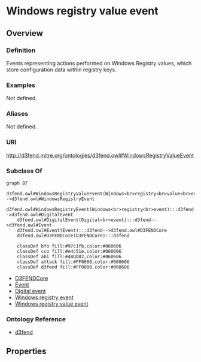 # Windows registry value event

## Overview

### Definition
Events representing actions performed on Windows Registry values, which store configuration data within registry keys.

### Examples
Not defined.

### Aliases
Not defined.

### URI
http://d3fend.mitre.org/ontologies/d3fend.owl#WindowsRegistryValueEvent

### Subclass Of
```mermaid
graph BT
    d3fend.owl#WindowsRegistryValueEvent(Windows<br>registry<br>value<br>event):::d3fend-->d3fend.owl#WindowsRegistryEvent
    d3fend.owl#WindowsRegistryEvent(Windows<br>registry<br>event):::d3fend-->d3fend.owl#DigitalEvent
    d3fend.owl#DigitalEvent(Digital<br>event):::d3fend-->d3fend.owl#Event
    d3fend.owl#Event(Event):::d3fend-->d3fend.owl#D3FENDCore
    d3fend.owl#D3FENDCore(D3FENDCore):::d3fend
    
    classDef bfo fill:#97c1fb,color:#060606
    classDef cco fill:#e4c51e,color:#060606
    classDef abi fill:#48DD82,color:#060606
    classDef attack fill:#FF0000,color:#060606
    classDef d3fend fill:#FF0000,color:#060606
```

- [D3FENDCore](/docs/ontology/reference/model/D3FENDCore/D3FENDCore.md)
- [Event](/docs/ontology/reference/model/D3FENDCore/Event/Event.md)
- [Digital event](/docs/ontology/reference/model/D3FENDCore/Event/Digital%20event/Digital%20event.md)
- [Windows registry event](/docs/ontology/reference/model/D3FENDCore/Event/Digital%20event/Windows%20registry%20event/Windows%20registry%20event.md)
- [Windows registry value event](/docs/ontology/reference/model/D3FENDCore/Event/Digital%20event/Windows%20registry%20event/Windows%20registry%20value%20event/Windows%20registry%20value%20event.md)


### Ontology Reference
- [d3fend](http://d3fend.mitre.org/ontologies/d3fend.owl#)

## Properties
